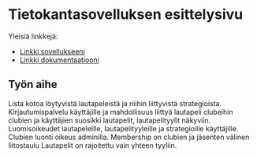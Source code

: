 # Tietokantasovelluksen esittelysivu

Yleisiä linkkejä:

* [Linkki sovellukseeni](http://pesjoona.users.cs.helsinki.fi/pelit/)
* [Linkki dokumentaatiooni](doc/dokumentaatio.pdf)

## Työn aihe

Lista kotoa löytyvistä lautapeleistä ja niihin liittyvistä strategioista.
Kirjautumispalvelu käyttäjille ja mahdollisuus liittyä lautapeli clubeihin
clubien ja käyttäjien suosikki lautapelit, lautapelityylit näkyviin.
Luomisoikeudet lautapeleille, lautapelityyleille ja strategioille käyttäjille.
Clubien luonti oikeus adminilla.
Membership on clubien ja jäsenten välinen liitostaulu
Lautapelit on rajoitettu vain yhteen tyyliin.

